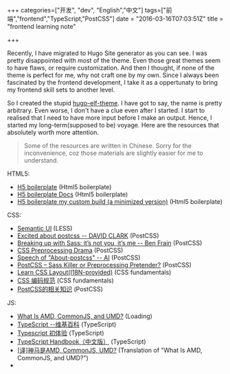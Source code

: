 +++
categories=["开发", "dev", "English","中文"]
tags=["前端","frontend","TypeScript,"PostCSS"]
date = "2016-03-16T07:03:51Z"
title = "frontend learning note"

+++

Recently, I have migrated to Hugo Site generator as you can see. I was pretty disappointed with most of the theme.
Even those great themes seem to have flaws, or require customization. And then I thought, if none of the theme is perfect
for me, why not craft one by my own. Since I always been fascinated by the frontend development, I take it as a 
oppertunaty to bring my frontend skill sets to another level.

So I created the stupid [hugo-elf-theme](github.com/qiansen1386/hugo-elf-theme). I have got to say, the name is pretty arbitrary.
Even worse, I don't have a clue even after I started. I start to realised that I need to have more input before I make an output.
Hence, I started my long-term(supposed to be) voyage. Here are the resources that absolutely worth more attention.

> Some of the resources are written in Chinese. Sorry for the inconvenience, coz those materials are slightly easier for me to understand.


HTML5:

- [H5 boilerplate](https://html5boilerplate.com/) (Html5 boilerplate)
- [H5 boilerplate Docs](https://github.com/h5bp/html5-boilerplate/blob/5.3.0/dist/doc/usage.md) (Html5 boilerplate)
- [H5 boilerplate my custom build (a minimized version)][0] (Html5 boilerplate)

CSS:

- [Semantic UI](http://semantic-ui.com/) (LESS)
- [Excited about postcss -- DAVID CLARK](http://davidtheclark.com/excited-about-postcss/) (PostCSS)
- [Breaking up with Sass: it’s not you, it’s me -- Ben Frain](https://benfrain.com/breaking-up-with-sass-postcss/) (PostCSS)
- [CSS Preprocessing Drama](http://twin.github.io/css-preprocessing-drama/) (PostCSS)
- [Speech of "About-postcss" -- AI](https://github.com/ai/about-postcss/blob/master/speech.md) (PostCSS)
- [PostCSS – Sass Killer or Preprocessing Pretender?](http://ashleynolan.co.uk/blog/postcss-a-review) (PostCSS)
- [Learn CSS Layout(I18N-provided)](http://learnlayout.com/) (CSS fundamentals)
- [CSS 编码规范](https://itmyhome.gitbooks.io/css/content/) (CSS fundamentals)
- [PostCSS的相关知识](https://arguseye.gitbooks.io/postcss/content/plugins.html) (PostCSS)

JS:

- [What Is AMD, CommonJS, and UMD?](http://davidbcalhoun.com/2014/what-is-amd-commonjs-and-umd/) (Loading)
- [TypeScript --维基百科](https://zh.wikipedia.org/wiki/TypeScript) (TypeScript)
- [Typescript 初体验](http://www.cnblogs.com/smartkid/archive/2012/10/05/A_First_Look_Of_TypeScript.html) (TypeScript)
- [TypeScript Handbook（中文版）](https://zhongsp.gitbooks.io/typescript-handbook/content/) (TypeScript)
- [\[译\]神马是AMD, CommonJS, UMD?](http://www.75team.com/archives/882) (Translation of "What Is AMD, CommonJS, and UMD?")
- 

[0]:http://www.initializr.com/builder?print&h5bp-content&modernizr&h5bp-chromeframe&h5bp-analytics&h5bp-favicon&h5bp-robots&h5bp-humans&h5bp-404&h5bp-adobecrossdomain&h5bp-css&h5bp-csshelpers&h5bp-mediaqueryprint&h5bp-mediaqueries&simplehtmltag&izr-emptyscript